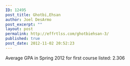 ```yaml
---
ID: 12495
post_title: Ghotbi,Ehsan
author: Joel DesArmo
post_excerpt: ""
layout: post
permalink: http://effrtlss.com/ghotbiehsan-3/
published: true
post_date: 2012-11-02 20:52:23
---
```

<p>Average GPA in Spring 2012 for first course listed: 2.306</p>
